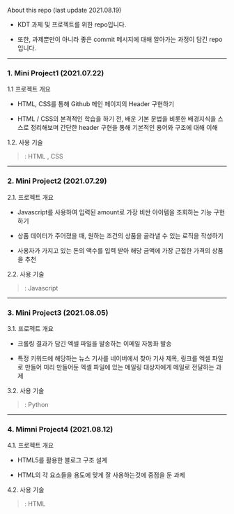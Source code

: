 About this repo (last update 2021.08.19)

- KDT 과제 및 프로젝트를 위한 repo입니다.

- 또한, 과제뿐만이 아니라 좋은 commit 메시지에 대해 알아가는 과정이 담긴 repo입니다.

---

### 1. Mini Project1 (2021.07.22)
    
  1.1 프로젝트 개요  
  
   - HTML, CSS를 통해 Github 메인 페이지의 Header 구현하기
    
   - HTML / CSS의 본격적인 학습을 하기 전, 배운 기본 문법을 비롯한 배경지식을 스스로 정리해보며 간단한 header 구현을 통해 기본적인 용어와 구조에 대해 이해

  1.2. 사용 기술 

   >: HTML , CSS

---

### 2. Mini Project2 (2021.07.29)
  
  2.1. 프로젝트 개요
  
  - Javascript를 사용하여 입력된 amount로 가장 비싼 아이템을 조회하는 기능 구현하기
  
  - 상품 데이터가 주어졌을 때, 원하는 조건의 상품을 골라낼 수 있는 로직을 작성하기
  
  - 사용자가 가지고 있는 돈의 액수를 입력 받아 해당 금액에 가장 근접한 가격의 상품을 추천

  2.2. 사용 기술 
  
   >: Javascript
---

### 3. Mini Project3 (2021.08.05)

  3.1. 프로젝트 개요
  
  - 크롤링 결과가 담긴 엑셀 파일을 발송하는 이메일 자동화 발송
  
  - 특정 키워드에 해당하는 뉴스 기사를 네이버에서 찾아 기사 제목, 링크를 엑셀 파일로 만들어 미리 만들어둔 엑셀 파일에 있는 메일링 대상자에게 메일로 전달하는 과제
  
  3.2. 사용 기술

   >: Python

---

### 4. Mimni Project4 (2021.08.12)

  4.1. 프로젝트 개요
  
  - HTML5를 활용한 블로그 구조 설계
  
  - HTML의 각 요소들을 용도에 맞게 잘 사용하는것에 중점을 둔 과제
  
  4.2. 사용 기술

   >: HTML

